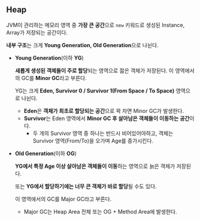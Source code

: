 ## Heap

JVM이 관리하는 메모리 영역 중 **가장 큰 공간**으로 `new` 키워드로 생성된 Instance, Array가 저장되는 공간이다.

**내부 구조**는 크게 **Young Generation, Old Generation**으로 나뉜다.

- **Young Generation**(이하 **YG**)

  **새롭게 생성된 객체들이 주로 할당**되는 영역으로 젊은 객체가 저장된다. 이 영역에서의 GC를 **Minor GC**라고 부른다.

  YG는 크게 **Eden, Survivor 0 / Survivor 1(From Space / To Space)** 영역으로 나뉜다.

    - **Eden**은 **객체가 최초로 할당되는 공간**으로 꽉 차면 Minor GC가 발생한다.
    - **Survivor**는 Eden 영역에서 **Minor GC 후 살아남은 객체들이 이동하는 공간**이다.
        - 두 개의 Survivor 영역 중 하나는 반드시 비어있어야하고,
          객체는 Survivor 영역(From/To)을 오가며 Age를 증가시킨다.

- **Old Generation**(이하 **OG**)

  **YG에서 특정 Age 이상 살아남은 객체들이 이동**하는 영역으로 늙은 객체가 저장된다.

  또는 **YG에서 할당하기에는 너무 큰 객체가 바로 할당**될 수도 있다.

  이 영역에서의 GC를 Major GC라고 부른다.

    - Major GC는 Heap Area 전체 또는 OG + Method Area에 발생한다.